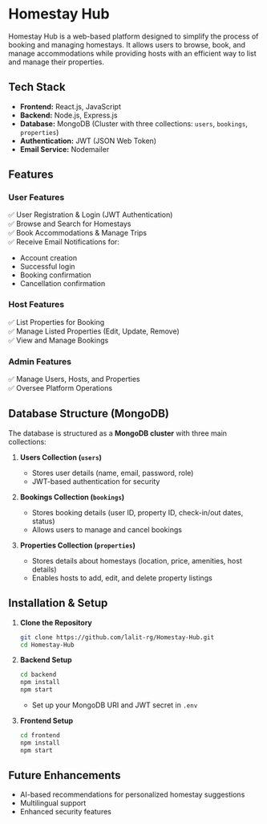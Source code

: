 

# **Homestay Hub**  

Homestay Hub is a web-based platform designed to simplify the process of booking and managing homestays. It allows users to browse, book, and manage accommodations while providing hosts with an efficient way to list and manage their properties.  

## **Tech Stack**  

- **Frontend:** React.js, JavaScript  
- **Backend:** Node.js, Express.js  
- **Database:** MongoDB (Cluster with three collections: `users`, `bookings`, `properties`)  
- **Authentication:** JWT (JSON Web Token)  
- **Email Service:** Nodemailer  

## **Features**  

### **User Features**  
✅ User Registration & Login (JWT Authentication)  
✅ Browse and Search for Homestays  
✅ Book Accommodations & Manage Trips  
✅ Receive Email Notifications for:  
   - Account creation  
   - Successful login  
   - Booking confirmation  
   - Cancellation confirmation  

### **Host Features**  
✅ List Properties for Booking  
✅ Manage Listed Properties (Edit, Update, Remove)  
✅ View and Manage Bookings  

### **Admin Features**  
✅ Manage Users, Hosts, and Properties  
✅ Oversee Platform Operations  

## **Database Structure (MongoDB)**  

The database is structured as a **MongoDB cluster** with three main collections:  

1. **Users Collection (`users`)**  
   - Stores user details (name, email, password, role)  
   - JWT-based authentication for security  

2. **Bookings Collection (`bookings`)**  
   - Stores booking details (user ID, property ID, check-in/out dates, status)  
   - Allows users to manage and cancel bookings  

3. **Properties Collection (`properties`)**  
   - Stores details about homestays (location, price, amenities, host details)  
   - Enables hosts to add, edit, and delete property listings  

## **Installation & Setup**  

1. **Clone the Repository**  
   ```sh
   git clone https://github.com/lalit-rg/Homestay-Hub.git  
   cd Homestay-Hub  
   ```  

2. **Backend Setup**  
   ```sh
   cd backend  
   npm install  
   npm start  
   ```  
   - Set up your MongoDB URI and JWT secret in `.env`  

3. **Frontend Setup**  
   ```sh
   cd frontend  
   npm install  
   npm start  
   ```  

## **Future Enhancements**  

- AI-based recommendations for personalized homestay suggestions  
- Multilingual support  
- Enhanced security features  
